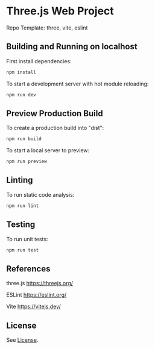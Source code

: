# Three.js Web Project

Repo Template: three, vite, eslint

## Building and Running on localhost

First install dependencies:

```sh
npm install
```

To start a development server with hot module reloading:

```sh
npm run dev
```

## Preview Production Build

To create a production build into "dist":

```sh
npm run build
```

To start a local server to preview:

```sh
npm run preview
```

## Linting

To run static code analysis:

```sh
npm run lint
```

## Testing

To run unit tests:

```sh
npm run test
```

## References

three.js
https://threejs.org/

ESLint
https://eslint.org/

Vite
https://vitejs.dev/

## License

See [License](LICENSE).
